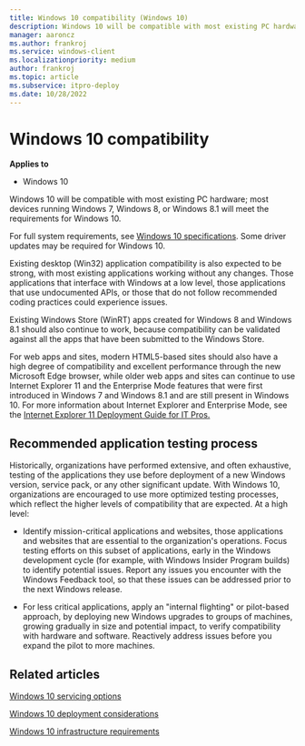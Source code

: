 ```yaml
---
title: Windows 10 compatibility (Windows 10)
description: Windows 10 will be compatible with most existing PC hardware; most devices running Windows 7, Windows 8, or Windows 8.1 will meet the requirements for Windows 10.
manager: aaroncz
ms.author: frankroj
ms.service: windows-client
ms.localizationpriority: medium
author: frankroj
ms.topic: article
ms.subservice: itpro-deploy
ms.date: 10/28/2022
---
```


# Windows 10 compatibility

**Applies to**

-   Windows 10

Windows 10 will be compatible with most existing PC hardware; most devices running Windows 7, Windows 8, or Windows 8.1 will meet the requirements for Windows 10.

For full system requirements, see [Windows 10 specifications](https://go.microsoft.com/fwlink/p/?LinkId=625077). Some driver updates may be required for Windows 10.

Existing desktop (Win32) application compatibility is also expected to be strong, with most existing applications working without any changes. Those applications that interface with Windows at a low level, those applications that use undocumented APIs, or those that do not follow recommended coding practices could experience issues.

Existing Windows Store (WinRT) apps created for Windows 8 and Windows 8.1 should also continue to work, because compatibility can be validated against all the apps that have been submitted to the Windows Store.

For web apps and sites, modern HTML5-based sites should also have a high degree of compatibility and excellent performance through the new Microsoft Edge browser, while older web apps and sites can continue to use Internet Explorer 11 and the Enterprise Mode features that were first introduced in Windows 7 and Windows 8.1 and are still present in Windows 10. For more information about Internet Explorer and Enterprise Mode, see the [Internet Explorer 11 Deployment Guide for IT Pros.](/internet-explorer/ie11-deploy-guide/)

## Recommended application testing process

Historically, organizations have performed extensive, and often exhaustive, testing of the applications they use before deployment of a new Windows version, service pack, or any other significant update. With Windows 10, organizations are encouraged to use more optimized testing processes, which reflect the higher levels of compatibility that are expected. At a high level:

-   Identify mission-critical applications and websites, those applications and websites that are essential to the organization's operations. Focus testing efforts on this subset of applications, early in the Windows development cycle (for example, with Windows Insider Program builds) to identify potential issues. Report any issues you encounter with the Windows Feedback tool, so that these issues can be addressed prior to the next Windows release.

-   For less critical applications, apply an "internal flighting" or pilot-based approach, by deploying new Windows upgrades to groups of machines, growing gradually in size and potential impact, to verify compatibility with hardware and software. Reactively address issues before you expand the pilot to more machines.

## Related articles


[Windows 10 servicing options](../update/waas-servicing-strategy-windows-10-updates.md)

[Windows 10 deployment considerations](windows-10-deployment-considerations.md)

[Windows 10 infrastructure requirements](windows-10-infrastructure-requirements.md)